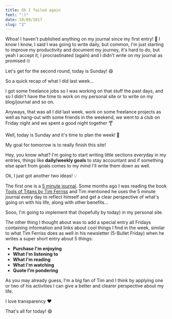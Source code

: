 ```yaml
---
title: Ok I failed again
feel: ":)"
date: 10/09/2017
slug: "2"
---
```


Whoa! I haven't published anything on my journal since my first entry! 😬 I know I know, I said I was going to write daily, but common, I'm just starting to improve my productivity and document my journey, it's hard to do, but yeah I accept it, I procrastinated (again) and I didn't write on my journal as promised 🙄

Let's get for the second round, today is Sunday! 😄

So a quick recap of what I did last week...

I got some freelance jobs so I was working on that stuff the past days, and so I didn't have the time to work on my personal site or to write on my blog/journal and so on.

Anyways, that was all I did last week, work on some freelance projects as well as hang-out with some friends in the weekend, we went to a club on Friday night and we spent a good night together 🍸

Well, today is Sunday and it's time to plan the week! 🙌

My goal for tomorrow is to really finish this site!

Hey, you know what? I'm going to start writing little sections everyday in my entries, things like **daily/weekly goals** to stay accountant and if something else apart from goals comes to my mind I'll write them down as well.

Ok, I just got another two ideas! 💡

The first one is a [5 minute journal](https://www.intelligentchange.com/products/the-five-minute-journal). Some months ago I was reading the book [Tools of Titans by Tim Ferriss](https://www.amazon.com/Tools-Titans-Billionaires-World-Class-Performers/dp/1328683788) and Tim mentioned he uses the 5 minute journal every day to reflect himself and get a clear perspective of what's going on with his life, along with other benefits...

Sooo, I'm going to implement that (hopefully by today) in my personal site.

The other thing I thought about was to add a special entry all Fridays containing information and links about cool things I find in the week, similar to what Tim Ferriss does as well in his newsletter (5-Bullet Friday) when he writes a super short entry about 5 things:

- **Purchase I'm enjoying**
- **What I'm listening to**
- **What I'm reading**
- **What I'm watching**
- **Quote I'm pondering**

As you may already guess, I'm a big fan of Tim and I think by applying one or two of his activities I can give a better and clearer perspective about my life.

I love transparency ❤️

That's all for today! 😄
